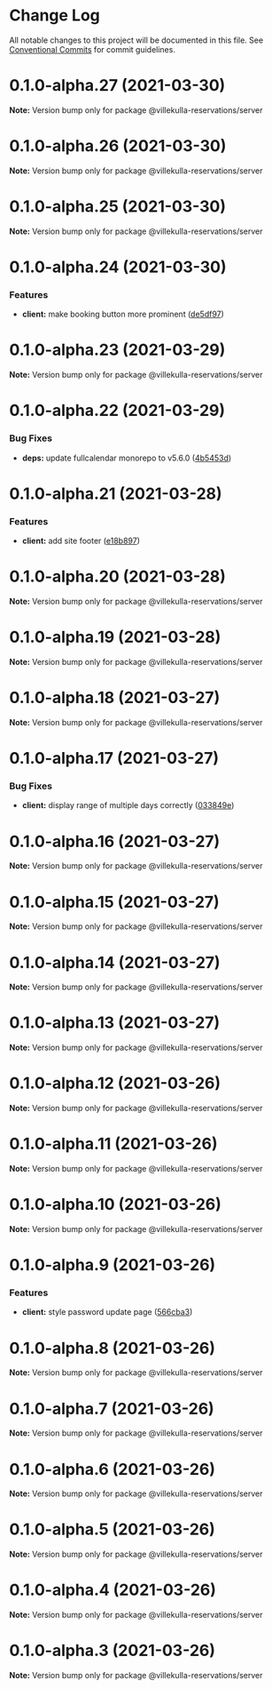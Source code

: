 # Change Log

All notable changes to this project will be documented in this file.
See [Conventional Commits](https://conventionalcommits.org) for commit guidelines.

# 0.1.0-alpha.27 (2021-03-30)

**Note:** Version bump only for package @villekulla-reservations/server





# 0.1.0-alpha.26 (2021-03-30)

**Note:** Version bump only for package @villekulla-reservations/server





# 0.1.0-alpha.25 (2021-03-30)

**Note:** Version bump only for package @villekulla-reservations/server





# 0.1.0-alpha.24 (2021-03-30)


### Features

* **client:** make booking button more prominent ([de5df97](https://github.com/herschel666/villekulla-reservations/commit/de5df979610ebb92846979ff54f57a80fa343723))





# 0.1.0-alpha.23 (2021-03-29)

**Note:** Version bump only for package @villekulla-reservations/server





# 0.1.0-alpha.22 (2021-03-29)


### Bug Fixes

* **deps:** update fullcalendar monorepo to v5.6.0 ([4b5453d](https://github.com/herschel666/villekulla-reservations/commit/4b5453d0b1f73513bcf2171405b9f4a2a6d54355))





# 0.1.0-alpha.21 (2021-03-28)


### Features

* **client:** add site footer ([e18b897](https://github.com/herschel666/villekulla-reservations/commit/e18b8972624861ddef1f630545732e0e163569a3))





# 0.1.0-alpha.20 (2021-03-28)

**Note:** Version bump only for package @villekulla-reservations/server





# 0.1.0-alpha.19 (2021-03-28)

**Note:** Version bump only for package @villekulla-reservations/server





# 0.1.0-alpha.18 (2021-03-27)

**Note:** Version bump only for package @villekulla-reservations/server





# 0.1.0-alpha.17 (2021-03-27)


### Bug Fixes

* **client:** display range of multiple days correctly ([033849e](https://github.com/herschel666/villekulla-reservations/commit/033849ef63a4d30c4a3dd5e7d6691e738ea98965))





# 0.1.0-alpha.16 (2021-03-27)

**Note:** Version bump only for package @villekulla-reservations/server





# 0.1.0-alpha.15 (2021-03-27)

**Note:** Version bump only for package @villekulla-reservations/server





# 0.1.0-alpha.14 (2021-03-27)

**Note:** Version bump only for package @villekulla-reservations/server





# 0.1.0-alpha.13 (2021-03-27)

**Note:** Version bump only for package @villekulla-reservations/server





# 0.1.0-alpha.12 (2021-03-26)

**Note:** Version bump only for package @villekulla-reservations/server





# 0.1.0-alpha.11 (2021-03-26)

**Note:** Version bump only for package @villekulla-reservations/server





# 0.1.0-alpha.10 (2021-03-26)

**Note:** Version bump only for package @villekulla-reservations/server





# 0.1.0-alpha.9 (2021-03-26)


### Features

* **client:** style password update page ([566cba3](https://github.com/herschel666/villekulla-reservations/commit/566cba3eb8320228194a20336bdb1d1472f08eea))





# 0.1.0-alpha.8 (2021-03-26)

**Note:** Version bump only for package @villekulla-reservations/server





# 0.1.0-alpha.7 (2021-03-26)

**Note:** Version bump only for package @villekulla-reservations/server





# 0.1.0-alpha.6 (2021-03-26)

**Note:** Version bump only for package @villekulla-reservations/server





# 0.1.0-alpha.5 (2021-03-26)

**Note:** Version bump only for package @villekulla-reservations/server





# 0.1.0-alpha.4 (2021-03-26)

**Note:** Version bump only for package @villekulla-reservations/server





# 0.1.0-alpha.3 (2021-03-26)

**Note:** Version bump only for package @villekulla-reservations/server
